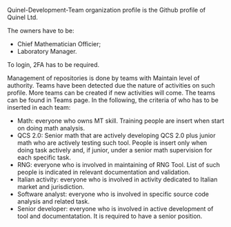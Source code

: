 Quinel-Development-Team organization profile is the Github profile of Quinel Ltd.

The owners have to be:
- Chief Mathematician Officier;
- Laboratory Manager.

To login, 2FA has to be required.

Management of repositories is done by teams with Maintain level of authority. Teams have been detected due the nature of activities on such profile. More teams can be created if new activities will come.
The teams can be found in Teams page. In the following, the criteria of who has to be inserted in each team:
- Math: everyone who owns MT skill. Training people are insert when start on doing math analysis.
- QCS 2.0: Senior math that are actively developing QCS 2.0 plus junior math who are actively testing such tool. People is insert only when doing task actively and, if junior, under a senior math supervision for each specific task.
- RNG: everyone who is involved in maintaining of RNG Tool. List of such people is indicated in relevant documentation and validation.
- Italian activity: everyone who is involved in activity dedicated to Italian market and jurisdiction.
- Software analyst: everyone who is involved in specific source code analysis and related task.
- Senior developer: everyone who is involved in active development of tool and documentatation. It is required to have a senior position.
